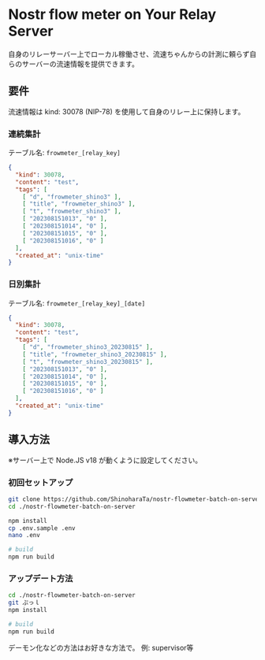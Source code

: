 # Nostr flow meter on Your Relay Server

自身のリレーサーバー上でローカル稼働させ、流速ちゃんからの計測に頼らず自らのサーバーの流速情報を提供できます。

## 要件

流速情報は kind: 30078 (NIP-78) を使用して自身のリレー上に保持します。

### 連続集計

テーブル名: `frowmeter_[relay_key]`

```json
{
  "kind": 30078,
  "content": "test",
  "tags": [
    [ "d", "frowmeter_shino3" ],
    [ "title", "frowmeter_shino3" ],
    [ "t", "frowmeter_shino3" ],
    [ "202308151013", "0" ],
    [ "202308151014", "0" ],
    [ "202308151015", "0" ],
    [ "202308151016", "0" ]
  ],
  "created_at": "unix-time"
}
```

### 日別集計

テーブル名: `frowmeter_[relay_key]_[date]`

```json
{
  "kind": 30078,
  "content": "test",
  "tags": [
    [ "d", "frowmeter_shino3_20230815" ],
    [ "title", "frowmeter_shino3_20230815" ],
    [ "t", "frowmeter_shino3_20230815" ],
    [ "202308151013", "0" ],
    [ "202308151014", "0" ],
    [ "202308151015", "0" ],
    [ "202308151016", "0" ]
  ],
  "created_at": "unix-time"
}
```

## 導入方法

※サーバー上で Node.JS v18 が動くように設定してください。

### 初回セットアップ

```bash
git clone https://github.com/ShinoharaTa/nostr-flowmeter-batch-on-server.git
cd ./nostr-flowmeter-batch-on-server

npm install
cp .env.sample .env
nano .env

# build
npm run build
```

### アップデート方法

```bash
cd ./nostr-flowmeter-batch-on-server
git ぷっｌ
npm install

# build
npm run build
```

デーモン化などの方法はお好きな方法で。
例: supervisor等
